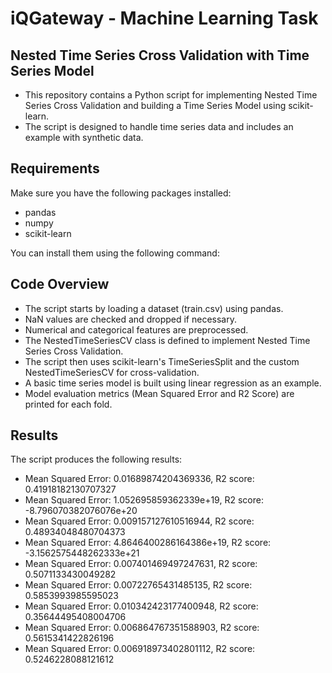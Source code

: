# iQGateway - Machine Learning Task
## Nested Time Series Cross Validation with Time Series Model

- This repository contains a Python script for implementing Nested Time Series Cross Validation and building a Time Series Model using scikit-learn. 
- The script is designed to handle time series data and includes an example with synthetic data.

## Requirements

Make sure you have the following packages installed:

- pandas
- numpy
- scikit-learn

You can install them using the following command:

## Code Overview
- The script starts by loading a dataset (train.csv) using pandas.
- NaN values are checked and dropped if necessary.
- Numerical and categorical features are preprocessed.
- The NestedTimeSeriesCV class is defined to implement Nested Time Series Cross Validation.
- The script then uses scikit-learn's TimeSeriesSplit and the custom NestedTimeSeriesCV for cross-validation.
- A basic time series model is built using linear regression as an example.
- Model evaluation metrics (Mean Squared Error and R2 Score) are printed for each fold.

## Results
The script produces the following results:
- Mean Squared Error: 0.01689874204369336,        R2 score: 0.41918182130707327
- Mean Squared Error: 1.052695859362339e+19,        R2 score: -8.796070382076076e+20
- Mean Squared Error: 0.009157127610516944,        R2 score: 0.48934048480704373
- Mean Squared Error: 4.8646400286164386e+19,        R2 score: -3.1562575448262333e+21
- Mean Squared Error: 0.007401469497247631,        R2 score: 0.5071133430049282
- Mean Squared Error: 0.00722765431485135,        R2 score: 0.5853993985595023
- Mean Squared Error: 0.010342423177400948,        R2 score: 0.35644495408004706
- Mean Squared Error: 0.006864767351588903,        R2 score: 0.5615341422826196
- Mean Squared Error: 0.006918973402801112,        R2 score: 0.5246228088121612

